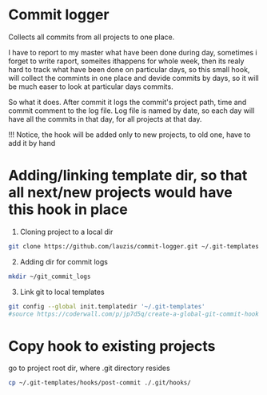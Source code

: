 # Commit logger
Collects all commits from all projects to one place.

I have to report to my master what have been done during day, sometimes i forget to write raport, someites ithappens for whole week, then its realy hard to track what have been done on particular days, so this small hook, will collect the commints in one place and devide commits by days, so it will be much easer to look at particular days commits.

So what it does. After commit it logs the commit's project path, time and commit comment to the log file. Log file is named by date, so each day will have all the commits in that day, for all projects at that day.

!!! Notice, the hook will be added only to new projects, to old one, have to add it by hand

# Adding/linking template dir, so that all next/new projects would have this hook in place
1. Cloning project to a local dir
```bash
git clone https://github.com/lauzis/commit-logger.git ~/.git-templates
```

2. Adding dir for commit logs
```bash
mkdir ~/git_commit_logs
```

3. Link git to local templates
```bash
git config --global init.templatedir '~/.git-templates'
#source https://coderwall.com/p/jp7d5q/create-a-global-git-commit-hook
```



# Copy hook to existing projects
go to project root dir, where .git directory resides
```bash
cp ~/.git-templates/hooks/post-commit ./.git/hooks/
```



